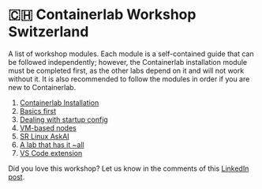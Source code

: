 # 🇨🇭 Containerlab Workshop Switzerland

A list of workshop modules. Each module is a self-contained guide that can be followed independently; however, the Containerlab installation module must be completed first, as the other labs depend on it and will not work without it. It is also recommended to follow the modules in order if you are new to Containerlab.

1. [Containerlab Installation](05-install/README.md) 
2. [Basics first](10-basics/README.md)
3. [Dealing with startup config](15-startup/README.md)
4. [VM-based nodes](20-vm/README.md)
5. [SR Linux AskAI](30-askai/README.md)
6. [A lab that has it ~all](40-streaming-telemetry/README.md)
7. [VS Code extension](50-clab-vscode-extension/README.md)

Did you love this workshop? Let us know in the comments of this [LinkedIn post](TBD).

